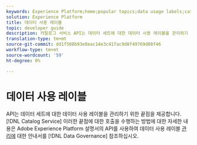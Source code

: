 ```yaml
---
keywords: Experience Platform;home;popular topics;data usage labels;catalog service
solution: Experience Platform
title: 데이터 사용 레이블
topic: developer guide
description: 카탈로그 서비스 API는 데이터 세트에 대한 데이터 사용 레이블을 관리하기 위한 끝점을 제공합니다.
translation-type: tm+mt
source-git-commit: dd1f508b93e8eac14e3c41fac9d8f49769d08f46
workflow-type: tm+mt
source-wordcount: '59'
ht-degree: 0%

---
```



# 데이터 사용 레이블

API는 데이터 세트에 대한 데이터 사용 레이블을 관리하기 위한 끝점을 제공합니다. [!DNL Catalog Service] 이러한 끝점에 대한 호출을 수행하는 방법에 대한 자세한 내용은 Adobe Experience Platform 설명서의 API를 사용하여 데이터 사용 레이블 [관리에](../../data-governance/labels/overview.md) 대한 안내서를 [!DNL Data Governance] 참조하십시오.
